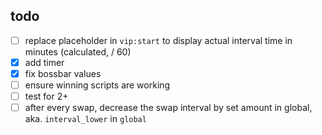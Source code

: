 ## todo

- [ ] replace placeholder in `vip:start` to display actual interval time in minutes (calculated, / 60)
- [x] add timer
- [x] fix bossbar values
- [ ] ensure winning scripts are working
- [ ] test for 2+
- [ ] after every swap, decrease the swap interval by set amount in global, aka. `interval_lower` in `global`
